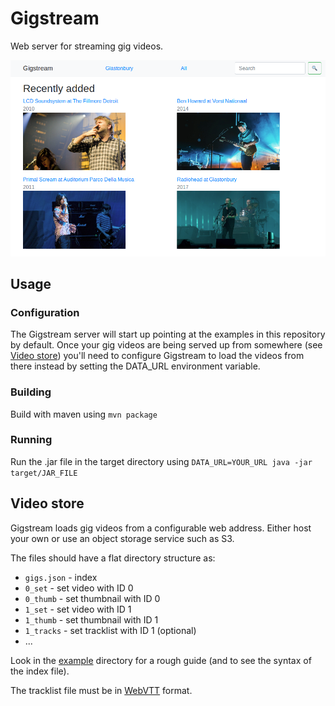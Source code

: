 # Gigstream

Web server for streaming gig videos.

![Screenshot](screenshot.png)

## Usage

### Configuration

The Gigstream server will start up pointing at the examples in this repository
by default. Once your gig videos are being served up from somewhere (see
[Video store](#video-store)) you'll need to configure Gigstream to load the
videos from there instead by setting the DATA_URL environment variable.

### Building

Build with maven using `mvn package`

### Running

Run the .jar file in the target directory using
`DATA_URL=YOUR_URL java -jar target/JAR_FILE`

## Video store

Gigstream loads gig videos from a configurable web address. Either host your own
or use an object storage service such as S3.

The files should have a flat directory structure as:
* `gigs.json` - index
* `0_set` - set video with ID 0
* `0_thumb` - set thumbnail with ID 0
* `1_set` - set video with ID 1
* `1_thumb` - set thumbnail with ID 1
* `1_tracks` - set tracklist with ID 1 (optional)
* ...

Look in the [example](example) directory for a rough guide (and to see the
syntax of the index file).

The tracklist file must be in
[WebVTT](https://developer.mozilla.org/en-US/docs/Web/API/WebVTT_API) format.
